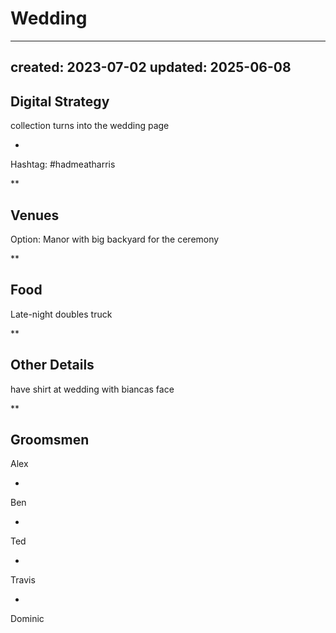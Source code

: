 # Wedding

---
created: 2023-07-02
updated: 2025-06-08
---

Digital Strategy
- 
collection turns into the wedding page

- 
Hashtag: #hadmeatharris

**

Venues
- 
Option: Manor with big backyard for the ceremony

**

Food
- 
Late-night doubles truck

**

Other Details
- 
have shirt at wedding with biancas face

**

Groomsmen
- 
Alex

- 
Ben

- 
Ted

- 
Travis 

- 
Dominic